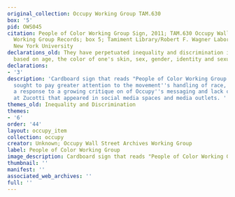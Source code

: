 ```yaml
---
original_collection: Occupy Working Group TAM.630
box: '5'
pid: OWS045
citation: People of Color Working Group Sign, 2011; TAM.630 Occupy Wall Street Archives
  Working Group Records; box 5; Tamiment Library/Robert F. Wagner Labor Archives,
  New York University
declarations_old: They have perpetuated inequality and discrimination in the workplace
  based on age, the color of one's skin, sex, gender, identity and sexual orientation.
declarations:
- '3'
description: 'Cardboard sign that reads "People of Color Working Group." Some activists
  sought to pay greater attention to the movement''s handling of race, partially as
  a response to a growing critique on of Occupy''s messaging and lack of diversity
  at Zucotti that appeared in social media spaces and media outlets. '
themes_old: Inequality and Discrimination
themes:
- '6'
order: '44'
layout: occupy_item
collection: occupy
creator: Unknown; Occupy Wall Street Archives Working Group
label: People of Color Working Group
image_description: Cardboard sign that reads "People of Color Working Group."
thumbnail: ''
manifest: ''
associated_web_archives: ''
full: ''
---
```

